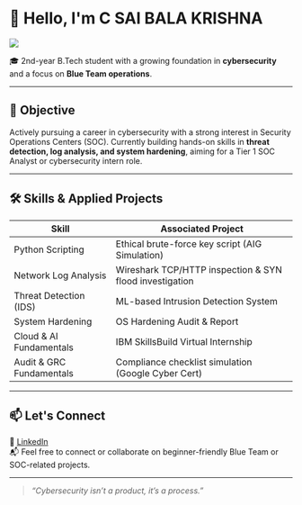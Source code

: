 # 👋 Hello, I'm C SAI BALA KRISHNA  
<a href="https://www.linkedin.com/in/c-sai-bala-krishna-5109b5265/">
  <img src="https://img.shields.io/badge/-LinkedIn-0072b1?&style=for-the-badge&logo=linkedin&logoColor=white" />
</a>

🎓 2nd-year B.Tech student with a growing foundation in **cybersecurity** and a focus on **Blue Team operations**.

---

## 🎯 Objective

Actively pursuing a career in cybersecurity with a strong interest in Security Operations Centers (SOC). Currently building hands-on skills in **threat detection, log analysis, and system hardening**, aiming for a Tier 1 SOC Analyst or cybersecurity intern role.

---

## 🛠️ Skills & Applied Projects

| Skill                         | Associated Project                                      |
|------------------------------|----------------------------------------------------------|
| Python Scripting              | Ethical brute-force key script (AIG Simulation)         |
| Network Log Analysis          | Wireshark TCP/HTTP inspection & SYN flood investigation |
| Threat Detection (IDS)        | ML-based Intrusion Detection System                     |
| System Hardening              | OS Hardening Audit & Report                             |
| Cloud & AI Fundamentals       | IBM SkillsBuild Virtual Internship                      |
| Audit & GRC Fundamentals      | Compliance checklist simulation (Google Cyber Cert)     |

---

## 📫 Let's Connect

🔗 [LinkedIn](https://www.linkedin.com/in/c-sai-bala-krishna-5109b5265/)  
📬 Feel free to connect or collaborate on beginner-friendly Blue Team or SOC-related projects.

---

> *“Cybersecurity isn’t a product, it’s a process.”*
